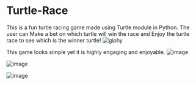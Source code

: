 # Turtle-Race
This is a fun turtle racing game made using Turtle module in Python. The user can Make a bet on which turtle will win the race and Enjoy the turtle race to see which is the winner turtle!
![giphy](https://user-images.githubusercontent.com/80421780/188815991-559fa642-6f60-4cb5-a1e1-f2279e8b721d.gif)


This game looks simple yet it is highly engaging and enjoyable.
![image](https://user-images.githubusercontent.com/80421780/188816116-b183c2a2-12af-4a71-b5c2-2853089c9ccc.png)


![image](https://user-images.githubusercontent.com/80421780/188816186-f8917a50-5040-468e-b328-2e0a66f7f1bd.png)



![image](https://user-images.githubusercontent.com/80421780/188816571-050b05a3-1e93-4b03-89d2-4731e61874ed.png)
